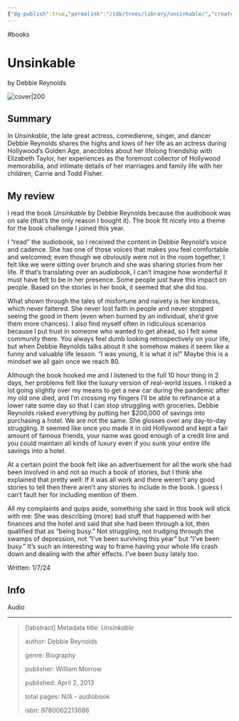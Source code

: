 ```yaml
---
{"dg-publish":true,"permalink":"/idk/trees/library/unsinkable/","created":"2024-12-14T13:21:23.015-05:00","updated":"2025-08-25T17:38:54.797-04:00"}
---
```


#books 
# Unsinkable
by Debbie Reynolds

![cover|200](https://m.media-amazon.com/images/I/81-eGlO2+vL._SL1500_.jpg)

## Summary
In *Unsinkable*, the late great actress, comedienne, singer, and dancer Debbie Reynolds shares the highs and lows of her life as an actress during Hollywood’s Golden Age, anecdotes about her lifelong friendship with Elizabeth Taylor, her experiences as the foremost collector of Hollywood memorabilia, and intimate details of her marriages and family life with her children, Carrie and Todd Fisher.
## My review
I read the book _Unsinkable_ by Debbie Reynolds because the audiobook was on sale (that’s the only reason I bought it). The book fit nicely into a theme for the book challenge I joined this year.

I “read” the audiobook, so I received the content in Debbie Reynold’s voice and cadence. She has one of those voices that makes you feel comfortable and welcomed; even though we obviously were not in the room together, I felt like we were sitting over brunch and she was sharing stories from her life. If that’s translating over an audiobook, I can’t imagine how wonderful it must have felt to be in her presence. Some people just have this impact on people. Based on the stories in her book, it seemed that she did too.

What shown through the tales of misfortune and naivety is her kindness, which never faltered. She never lost faith in people and never stopped seeing the good in them (even when burned by an individual, she’d give them more chances). I also find myself often in ridiculous scenarios because I put trust in someone who wanted to get ahead, so I felt some community there. You always feel dumb looking retrospectively on your life, but when Debbie Reynolds talks about it she somehow makes it seem like a funny and valuable life lesson. “I was young, it is what it is!” Maybe this is a mindset we all gain once we reach 80.

Although the book hooked me and I listened to the full 10 hour thing in 2 days, her problems felt like the luxury version of real-world issues. I risked a lot going slightly over my means to get a new car during the pandemic after my old one died, and I’m crossing my fingers I’ll be able to refinance at a lower rate some day so that I can stop struggling with groceries. Debbie Reynolds risked everything by putting her $200,000 of savings into purchasing a hotel. We are not the same. She glosses over any day-to-day struggling. It seemed like once you made it in old Hollywood and kept a fair amount of famous friends, your name was good enough of a credit line and you could maintain all kinds of luxury even if you sunk your entire life savings into a hotel.

At a certain point the book felt like an advertisement for all the work she had been involved in and not so much a book of stories, but I think she explained that pretty well: If it was all work and there weren’t any good stories to tell then there aren’t any stories to include in the book. I guess I can’t fault her for including mention of them.

All my complaints and quips aside, something she said in this book will stick with me: She was describing (more) bad stuff that happened with her finances and the hotel and said that she had been through a lot, then qualified that as “being busy.” Not struggling, not trudging through the swamps of depression, not “I’ve been surviving this year” but “I’ve been busy.” It’s such an interesting way to frame having your whole life crash down and dealing with the after effects. I’ve been busy lately too.

Written: 1/7/24

## Info
Audio

---

> [!abstract] Metadata
> title: *Unsinkable*
> 
> author: Debbie Reynolds
> 
> genre: Biography
> 
> publisher: William Morrow
> 
> published: April 2, 2013
> 
> total pages: N/A - audiobook
> 
> isbn: 9780062213686 
